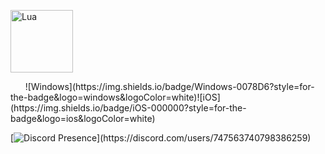 <p align="">
  <img width="100" height="100" src="https://upload.wikimedia.org/wikipedia/commons/c/cf/Lua-Logo.svg" alt="Lua"/>
</p>‎ ‎ ‎ ‎ ‎ ‎ ![Windows](https://img.shields.io/badge/Windows-0078D6?style=for-the-badge&logo=windows&logoColor=white)![iOS](https://img.shields.io/badge/iOS-000000?style=for-the-badge&logo=ios&logoColor=white)

[![Discord Presence](https://lanyard-profile-readme.vercel.app/api/747563740798386259?theme=light&bg=809ecf&animated=false&hideDiscrim=true&borderRadius=30px&idleMessage=Probably%20doing%20something%20else...)](https://discord.com/users/747563740798386259)
